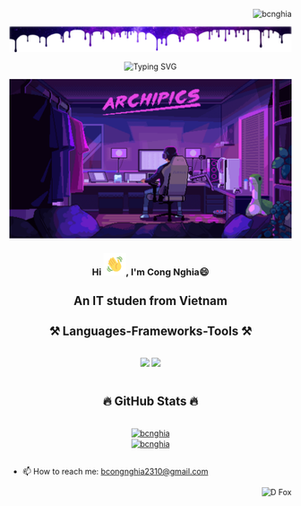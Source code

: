 <p align="right"> <img src="https://komarev.com/ghpvc/?username=bcnghia&label=Profile%20views&color=9472b1&style=flat" alt="bcnghia" /> </p>

<!--<p align="right"> <img src="https://visitcount.itsvg.in/api?id=bcnghia&icon=7&color=11" alt="D Fox" /> </p>-->
<!--<p align="right"> <img src="https://komarev.com/ghpvc/?username=bcnghia&label=Profile%20views&color=FF0066&style=flat" alt="bcnghia" /> </p>-->
<p align="center"> <img src="https://raw.githubusercontent.com/bcnghia/bcnghia/main/Resources/DripBanner.png" alt="Top banner"/> </p>
<p align="center">
    <img src="https://readme-typing-svg.herokuapp.com?font=Fira+Code&size=30&duration=3000&pause=500&color=BF94E4&center=true&random=false&width=435&lines=Hi+there!%F0%9F%91%8B;I'm+Cong+Nghia+.+.+.;Nice+to+meet+you!" alt="Typing SVG" /></a>
</p>

<!--<div align="left"> 
  <a href="https://www.linkedin.com/in/nguyen-le-a292331a6/" target="_blank">
    <img src="https://img.shields.io/badge/LinkedIn-0077B5?style=for-the-badge&logo=linkedin&logoColor=white" target="_blank" />
  </a>
</div>-->


<p align="center"> <img src="https://raw.githubusercontent.com/bcnghia/bcnghia/main/Resources/background.gif" alt="Background banner"/> </p>
<div align="center">
    <h3 align="center"> Hi 
        <img src="https://raw.githubusercontent.com/bcnghia/bcnghia/master/Resources/wave.gif" alt="Waving hand animated gif" width="40"/>,
   I'm <b>Cong Nghia😄</b></h3> 
    <h2>An IT studen from Vietnam</h2>
  
</div>
<h2 align="center">⚒️ Languages-Frameworks-Tools ⚒️</h2>
<br/>
<div align="center">
    <img src="https://skillicons.dev/icons?i=html,css,vscode,visualstudio,github,git" />
    <img src="https://skillicons.dev/icons?i=cpp,cs,java,python,javascript,firebase,mysql" /><br>
</div>
<br>
<h2 align="center">🔥 GitHub Stats 🔥</h2>
<!-- https://github.com/anuraghazra/github-readme-stats -->
<br>
<div align=center>
  <a href="#" title="D Fox">
    <img width="434" align="center" src="https://github-readme-stats.vercel.app/api?username=bcnghia&theme=material-palenight&show_icons=true&border_color=292D3E&hide_border=true" alt="bcnghia" />
  </a>
  <br>
  <a href="#" title="D Fox">
    <img width="434" align="center" src="https://github-readme-streak-stats.herokuapp.com/?user=bcnghia&theme=material-palenight&hide_border=true" alt="bcnghia" />
  </a>
</div>

<br>
<!--<p align="right"> <img src="https://komarev.com/ghpvc/?username=bcnghia&label=Profile%20views%20preventive&color=bf94e4&style=flat" alt="D Fox" /> </p>-->

- 📫 How to reach me: bcongnghia2310@gmail.com
<p align="right"> <img src="https://visitcount.itsvg.in/api?id=bcnghia&icon=7&color=11" alt="D Fox" /> </p>
<!-- Most used languages
<img align="center" src="https://github-readme-stats.vercel.app/api/top-langs/?username=bcnghia&layout=compact&border_color=292D3E&hide_border=true&title_color=C792EA&icon_color=89DDFF&bg_color=292D3E&text_color=A6ACCD&hide=ShaderLab,powershell,Mathematica,Ruby,Objective-C,Objective,HLSL" />

# 📊 GitHub Stats:
![](https://github-readme-streak-stats.herokuapp.com/?user=bcnghia&theme=dark&hide_border=false)<br/>)
-->

<!-- Source:
( https://readme-typing-svg.herokuapp.com/demo )
Proudly created with GPRM ( https://gprm.itsvg.in ) 
Proudly created with rahuldkjain ( https://rahuldkjain.github.io/gh-profile-readme-generator/ )
Proudly created with repo Github ( https://github.com/anuraghazra/github-readme-stats )
Proudly created with repo Github ( https://github.com/anuraghazra/anuraghazra/blob/master/README.md )
Proudly created with repo Github ( https://github.com/salesp07/salesp07/blob/main/README.md )


Proudly created with Youtuber Trungquandev ( https://www.youtube.com/@trungquandev )
  Github ( https://github.com/trungquandev/trungquandev/blob/main/README.md?plain=1 )
  
Proudly created with Youtuber Rishav Chanda ( https://www.youtube.com/@RishavChanda )
  Github ( https://github.com/rishavchanda/rishavchanda/blob/main/README.md?plain=1 )

THANKS ALL
-->
